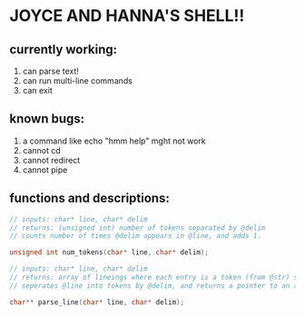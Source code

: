 # JOYCE AND HANNA'S SHELL!!

## currently working:
1. can parse text!
2. can run multi-line commands
3. can exit


## known bugs:

1. a command like echo "hmm help" mght not work 
2. cannot cd
3. cannot redirect
4. cannot pipe

## functions and descriptions:

``` C
// inputs: char* line, char* delim
// returns: (unsigned int) number of tokens separated by @delim
// counts number of times @delim appears in @line, and adds 1.

unsigned int num_tokens(char* line, char* delim);

// inputs: char* line, char* delim
// returns: array of lineings where each entry is a token (from @str) seperated by @delim
// seperates @line into tokens by @delim, and returns a pointer to an array contining them

char** parse_line(char* line, char* delim);

```



